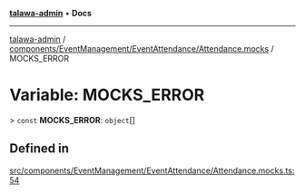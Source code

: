 [**talawa-admin**](../../../../../README.md) • **Docs**

***

[talawa-admin](../../../../../modules.md) / [components/EventManagement/EventAttendance/Attendance.mocks](../README.md) / MOCKS\_ERROR

# Variable: MOCKS\_ERROR

\> `const` **MOCKS\_ERROR**: `object`[]

## Defined in

[src/components/EventManagement/EventAttendance/Attendance.mocks.ts:54](https://github.com/PalisadoesFoundation/talawa-admin/blob/b465221425f3dcc638f77fbf5f1ccedb8e0dd082/src/components/EventManagement/EventAttendance/Attendance.mocks.ts#L54)
